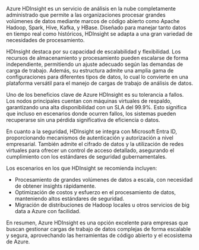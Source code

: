 Azure HDInsight es un servicio de análisis en la nube completamente administrado que permite a las organizaciones procesar grandes volúmenes de datos mediante marcos de código abierto como Apache Hadoop, Spark, Hive, Kafka, y HBase. Diseñado para manejar tanto datos en tiempo real como históricos, HDInsight se adapta a una gran variedad de necesidades de procesamiento.

HDInsight destaca por su capacidad de escalabilidad y flexibilidad. Los recursos de almacenamiento y procesamiento pueden escalarse de forma independiente, permitiendo un ajuste adecuado según las demandas de carga de trabajo. Además, su estructura admite una amplia gama de configuraciones para diferentes tipos de datos, lo cual lo convierte en una plataforma versátil para el manejo de cargas de trabajo de análisis de datos.

Uno de los beneficios clave de Azure HDInsight es su tolerancia a fallos. Los nodos principales cuentan con máquinas virtuales de respaldo, garantizando una alta disponibilidad con un SLA del 99.9%. Esto significa que incluso en escenarios donde ocurren fallos, los sistemas pueden recuperarse sin una pérdida significativa de eficiencia o datos.

En cuanto a la seguridad, HDInsight se integra con Microsoft Entra ID, proporcionando mecanismos de autenticación y autorización a nivel empresarial. También admite el cifrado de datos y la utilización de redes virtuales para ofrecer un control de acceso detallado, asegurando el cumplimiento con los estándares de seguridad gubernamentales.

Los escenarios en los que HDInsight se recomienda incluyen:
- Procesamiento de grandes volúmenes de datos a escala, con necesidad de obtener insights rápidamente.
- Optimización de costos y esfuerzo en el procesamiento de datos, manteniendo altos estándares de seguridad.
- Migración de distribuciones de Hadoop locales u otros servicios de big data a Azure con facilidad.

En resumen, Azure HDInsight es una opción excelente para empresas que buscan gestionar cargas de trabajo de datos complejas de forma escalable y segura, aprovechando las herramientas de código abierto y el ecosistema de Azure.

